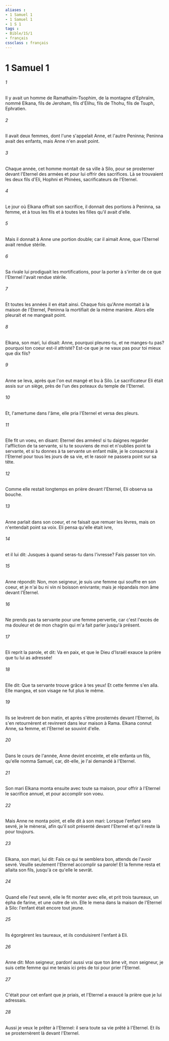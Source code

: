 ```yaml
---
aliases : 
- 1 Samuel 1
- 1 Samuel 1
- 1 S 1
tags : 
- Bible/1S/1
- français
cssclass : français
---
```


# 1 Samuel 1

###### 1
Il y avait un homme de Ramathaïm-Tsophim, de la montagne d'Ephraïm, nommé Elkana, fils de Jeroham, fils d'Elihu, fils de Thohu, fils de Tsuph, Ephratien.
###### 2
Il avait deux femmes, dont l'une s'appelait Anne, et l'autre Peninna; Peninna avait des enfants, mais Anne n'en avait point.
###### 3
Chaque année, cet homme montait de sa ville à Silo, pour se prosterner devant l'Eternel des armées et pour lui offrir des sacrifices. Là se trouvaient les deux fils d'Eli, Hophni et Phinées, sacrificateurs de l'Eternel.
###### 4
Le jour où Elkana offrait son sacrifice, il donnait des portions à Peninna, sa femme, et à tous les fils et à toutes les filles qu'il avait d'elle.
###### 5
Mais il donnait à Anne une portion double; car il aimait Anne, que l'Eternel avait rendue stérile.
###### 6
Sa rivale lui prodiguait les mortifications, pour la porter à s'irriter de ce que l'Eternel l'avait rendue stérile.
###### 7
Et toutes les années il en était ainsi. Chaque fois qu'Anne montait à la maison de l'Eternel, Peninna la mortifiait de la même manière. Alors elle pleurait et ne mangeait point.
###### 8
Elkana, son mari, lui disait: Anne, pourquoi pleures-tu, et ne manges-tu pas? pourquoi ton coeur est-il attristé? Est-ce que je ne vaux pas pour toi mieux que dix fils?
###### 9
Anne se leva, après que l'on eut mangé et bu à Silo. Le sacrificateur Eli était assis sur un siège, près de l'un des poteaux du temple de l'Eternel.
###### 10
Et, l'amertume dans l'âme, elle pria l'Eternel et versa des pleurs.
###### 11
Elle fit un voeu, en disant: Eternel des armées! si tu daignes regarder l'affliction de ta servante, si tu te souviens de moi et n'oublies point ta servante, et si tu donnes à ta servante un enfant mâle, je le consacrerai à l'Eternel pour tous les jours de sa vie, et le rasoir ne passera point sur sa tête.
###### 12
Comme elle restait longtemps en prière devant l'Eternel, Eli observa sa bouche.
###### 13
Anne parlait dans son coeur, et ne faisait que remuer les lèvres, mais on n'entendait point sa voix. Eli pensa qu'elle était ivre,
###### 14
et il lui dit: Jusques à quand seras-tu dans l'ivresse? Fais passer ton vin.
###### 15
Anne répondit: Non, mon seigneur, je suis une femme qui souffre en son coeur, et je n'ai bu ni vin ni boisson enivrante; mais je répandais mon âme devant l'Eternel.
###### 16
Ne prends pas ta servante pour une femme pervertie, car c'est l'excès de ma douleur et de mon chagrin qui m'a fait parler jusqu'à présent.
###### 17
Eli reprit la parole, et dit: Va en paix, et que le Dieu d'Israël exauce la prière que tu lui as adressée!
###### 18
Elle dit: Que ta servante trouve grâce à tes yeux! Et cette femme s'en alla. Elle mangea, et son visage ne fut plus le même.
###### 19
Ils se levèrent de bon matin, et après s'être prosternés devant l'Eternel, ils s'en retournèrent et revinrent dans leur maison à Rama. Elkana connut Anne, sa femme, et l'Eternel se souvint d'elle.
###### 20
Dans le cours de l'année, Anne devint enceinte, et elle enfanta un fils, qu'elle nomma Samuel, car, dit-elle, je l'ai demandé à l'Eternel.
###### 21
Son mari Elkana monta ensuite avec toute sa maison, pour offrir à l'Eternel le sacrifice annuel, et pour accomplir son voeu.
###### 22
Mais Anne ne monta point, et elle dit à son mari: Lorsque l'enfant sera sevré, je le mènerai, afin qu'il soit présenté devant l'Eternel et qu'il reste là pour toujours.
###### 23
Elkana, son mari, lui dit: Fais ce qui te semblera bon, attends de l'avoir sevré. Veuille seulement l'Eternel accomplir sa parole! Et la femme resta et allaita son fils, jusqu'à ce qu'elle le sevrât.
###### 24
Quand elle l'eut sevré, elle le fit monter avec elle, et prit trois taureaux, un épha de farine, et une outre de vin. Elle le mena dans la maison de l'Eternel à Silo: l'enfant était encore tout jeune.
###### 25
Ils égorgèrent les taureaux, et ils conduisirent l'enfant à Eli.
###### 26
Anne dit: Mon seigneur, pardon! aussi vrai que ton âme vit, mon seigneur, je suis cette femme qui me tenais ici près de toi pour prier l'Eternel.
###### 27
C'était pour cet enfant que je priais, et l'Eternel a exaucé la prière que je lui adressais.
###### 28
Aussi je veux le prêter à l'Eternel: il sera toute sa vie prêté à l'Eternel. Et ils se prosternèrent là devant l'Eternel.
